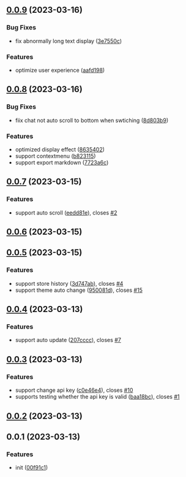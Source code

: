 ## [0.0.9](https://github.com/lisiur/askai/compare/v0.0.8...v0.0.9) (2023-03-16)


### Bug Fixes

* fix abnormally long text display ([3e7550c](https://github.com/lisiur/askai/commit/3e7550cf0b0e7723996c80c9f8779e3e866cd7d7))


### Features

* optimize user experience ([aafd198](https://github.com/lisiur/askai/commit/aafd198f2f2b24d2849083a4bf2cbdad1114f122))



## [0.0.8](https://github.com/lisiur/askai/compare/v0.0.7...v0.0.8) (2023-03-16)


### Bug Fixes

* fiix chat not auto scroll to bottom when swtiching ([8d803b9](https://github.com/lisiur/askai/commit/8d803b9f4f0fd1709549da079aa9364d524fb493))


### Features

* optimized display effect ([8635402](https://github.com/lisiur/askai/commit/863540255f386277444f73a943773bd4a094016f))
* support contextmenu ([b823115](https://github.com/lisiur/askai/commit/b823115abedeb2ada2ebc7de54f529d0b43c4faf))
* support export markdown ([7723a6c](https://github.com/lisiur/askai/commit/7723a6c5a87b522959b9f3a79aee177e0b72a8ef))



## [0.0.7](https://github.com/lisiur/askai/compare/v0.0.6...v0.0.7) (2023-03-15)


### Features

* support auto scroll ([eedd81e](https://github.com/lisiur/askai/commit/eedd81ee8452419653e27df0a7bfd6d42dbfcc79)), closes [#2](https://github.com/lisiur/askai/issues/2)



## [0.0.6](https://github.com/lisiur/askai/compare/v0.0.5...v0.0.6) (2023-03-15)



## [0.0.5](https://github.com/lisiur/askai/compare/v0.0.4...v0.0.5) (2023-03-15)


### Features

* support store history ([3d747ab](https://github.com/lisiur/askai/commit/3d747abf310c7f1bc81f75b1d2dfb6f1e6b5d9d3)), closes [#4](https://github.com/lisiur/askai/issues/4)
* support theme auto change ([950081d](https://github.com/lisiur/askai/commit/950081dbf0d3c37bc98af16b0999d00b760afa8d)), closes [#15](https://github.com/lisiur/askai/issues/15)



## [0.0.4](https://github.com/lisiur/askai/compare/v0.0.3...v0.0.4) (2023-03-13)


### Features

* support auto update ([207cccc](https://github.com/lisiur/askai/commit/207cccc2a545d765aa31dfe99a2bc378839344dd)), closes [#7](https://github.com/lisiur/askai/issues/7)



## [0.0.3](https://github.com/lisiur/askai/compare/v0.0.2...v0.0.3) (2023-03-13)


### Features

* support change api key ([c0e46e4](https://github.com/lisiur/askai/commit/c0e46e4ec2bca7a7b0a3ee1114f47704cc8c34dc)), closes [#10](https://github.com/lisiur/askai/issues/10)
* supports testing whether the api key is valid ([baa18bc](https://github.com/lisiur/askai/commit/baa18bc7e28073b5458f9552d5beec345bec44d9)), closes [#1](https://github.com/lisiur/askai/issues/1)



## [0.0.2](https://github.com/lisiur/askai/compare/v0.0.1...v0.0.2) (2023-03-13)



## 0.0.1 (2023-03-13)


### Features

* init ([00f91c1](https://github.com/lisiur/askai/commit/00f91c1f5b925dbbe075cf8e3030822fd2a3d87e))



